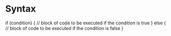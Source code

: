 # Syntax

if (condition) {
  //  block of code to be executed if the condition is true
} else {
  //  block of code to be executed if the condition is false
}
